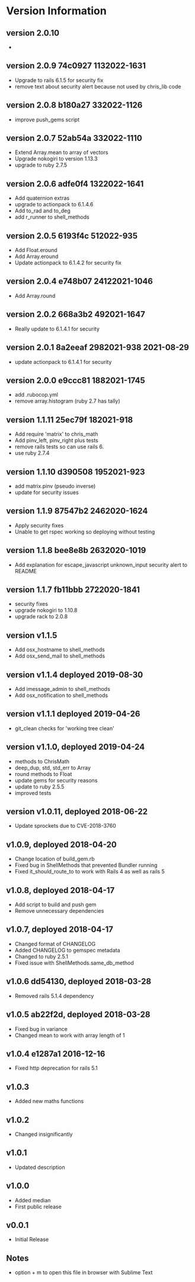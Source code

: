 # Version Information
## version 2.0.10
  -
## version 2.0.9 74c0927 1132022-1631
  - Upgrade to rails 6.1.5 for security fix
  - remove text about security alert because not used by chris_lib code
## version 2.0.8 b180a27 332022-1126
  - improve push_gems script
## version 2.0.7 52ab54a 332022-1110
  - Extend Array.mean to array of vectors
  - Upgrade nokogiri to version 1.13.3
  - upgrade to ruby 2.7.5
## version 2.0.6 adfe0f4 1322022-1641
  - Add quaternion extras
  - upgrade to actionpack to 6.1.4.6
  - Add to_rad and to_deg
  - add r_runner to shell_methods
## version 2.0.5 6193f4c 512022-935
  - Add Float.eround
  - Add Array.eround
  - Update actionpack to 6.1.4.2 for security fix
## version 2.0.4 e748b07 24122021-1046
  - Add Array.round
## version 2.0.2 668a3b2 492021-1647
  - Really update to 6.1.4.1 for security
## version 2.0.1 8a2eeaf 2982021-938 2021-08-29
  - update actionpack to 6.1.4.1 for security
## version 2.0.0 e9ccc81 1882021-1745
  - add .rubocop.yml
  - remove array.histogram (ruby 2.7 has tally)
## version 1.1.11  25ec79f 182021-918
  - Add require 'matrix' to chris_math
  - Add pinv_left, pinv_right plus tests
  - remove rails tests so can use rails 6.
  - use ruby 2.7.4
## version 1.1.10 d390508 1952021-923
  - add matrix.pinv (pseudo inverse)
  - update for security issues
## version 1.1.9 87547b2 2462020-1624
  - Apply security fixes
  - Unable to get rspec working so deploying without testing
## version 1.1.8 bee8e8b 2632020-1019
  - Add explanation for escape_javascript unknown_input security alert to README
## version 1.1.7 fb11bbb 2722020-1841
  - security fixes
  - upgrade nokogiri to 1.10.8
  - upgrade rack to 2.0.8
## version v1.1.5
  - Add osx_hostname to shell_methods
  - Add osx_send_mail to shell_methods
## version v1.1.4 deployed 2019-08-30
  - Add imessage_admin to shell_methods
  - Add osx_notification to shell_methods
## version v1.1.1 deployed 2019-04-26
  - git_clean checks for 'working tree clean'
## version v1.1.0, deployed 2019-04-24
  - methods to ChrisMath
  - deep_dup, std, std_err to Array
  - round methods to Float
  - update gems for security reasons
  - update to ruby 2.5.5
  - improved tests
## version v1.0.11, deployed 2018-06-22
  - Update sprockets due to CVE-2018-3760
## v1.0.9, deployed 2018-04-20
  - Change location of build_gem.rb
  - Fixed bug in ShellMethods that prevented Bundler running
  - Fixed it_should_route_to to work with Rails 4 as well as rails 5
## v1.0.8, deployed 2018-04-17
  - Add script to build and push gem
  - Remove unnecessary dependencies
## v1.0.7, deployed 2018-04-17
  - Changed format of CHANGELOG
  - Added CHANGELOG to gemspec metadata
  - Changed to ruby 2.5.1
  - Fixed issue with ShellMethods.same_db_method
## v1.0.6 dd54130, deployed 2018-03-28
  - Removed rails 5.1.4 dependency
## v1.0.5 ab22f2d, deployed 2018-03-28
  - Fixed bug in variance
  - Changed mean to work with array length of 1
## v1.0.4 e1287a1 2016-12-16
  - Fixed http deprecation for rails 5.1
## v1.0.3
  - Added new maths functions
## v1.0.2
  - Changed insignificantly
## v1.0.1
  - Updated description
## v1.0.0
  - Added median
  - First public release
## v0.0.1
  - Initial Release

## Notes
  - option + m to open this file in browser with Sublime Text

